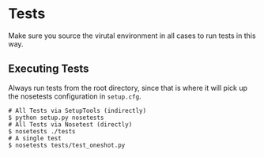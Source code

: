 # Tests

Make sure you source the virutal environment in all cases to run
tests in this way.

## Executing Tests

Always run tests from the root directory, since that is where
it will pick up the nosetests configuration in `setup.cfg`.

```
# All Tests via SetupTools (indirectly)
$ python setup.py nosetests
# All Tests via Nosetest (directly)
$ nosetests ./tests
# A single test
$ nosetests tests/test_oneshot.py
```